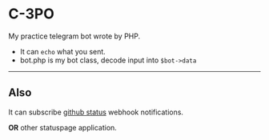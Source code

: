# C-3PO 
My practice telegram bot wrote by PHP.

- It can `echo` what you sent.
- bot.php is my bot class, decode input into `$bot->data`

---
## Also
It can subscribe [github status](https://www.githubstatus.com/) webhook notifications.

**OR** other statuspage application.